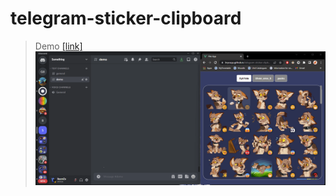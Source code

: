 # telegram-sticker-clipboard

> Demo [[link]](https://brycepy.github.io/telegram-sticker-clipboard/?XykYote&Ulven_eros_0)
![Alt Text](demo.gif)
